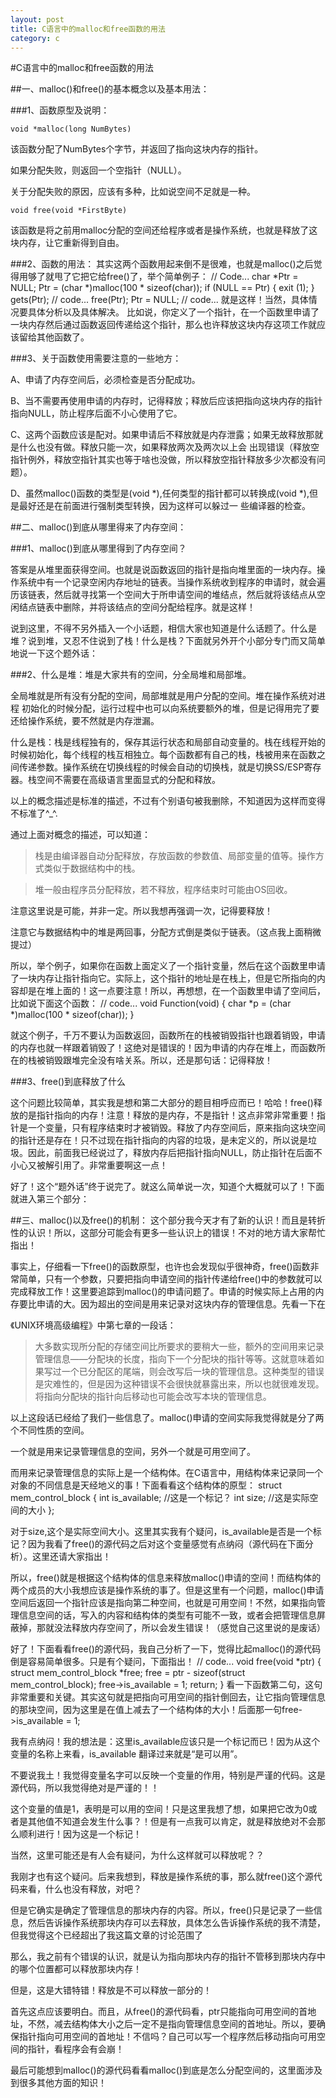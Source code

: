 ```yaml
---
layout: post
title: C语言中的malloc和free函数的用法
category: c
---
```



#C语言中的malloc和free函数的用法


##一、malloc()和free()的基本概念以及基本用法：

###1、函数原型及说明：

    void *malloc(long NumBytes)
该函数分配了NumBytes个字节，并返回了指向这块内存的指针。

如果分配失败，则返回一个空指针（NULL）。

关于分配失败的原因，应该有多种，比如说空间不足就是一种。

    void free(void *FirstByte)
该函数是将之前用malloc分配的空间还给程序或者是操作系统，也就是释放了这块内存，让它重新得到自由。

###2、函数的用法：
其实这两个函数用起来倒不是很难，也就是malloc()之后觉得用够了就甩了它把它给free()了，举个简单例子：
    // Code...
    char *Ptr = NULL;
    Ptr = (char *)malloc(100 * sizeof(char));
    if (NULL == Ptr)
    {
    exit (1);
    }
    gets(Ptr);
    // code...
    free(Ptr);
    Ptr = NULL;
    // code...
就是这样！当然，具体情况要具体分析以及具体解决。
比如说，你定义了一个指针，在一个函数里申请了一块内存然后通过函数返回传递给这个指针，那么也许释放这块内存这项工作就应该留给其他函数了。

###3、关于函数使用需要注意的一些地方：

A、申请了内存空间后，必须检查是否分配成功。

B、当不需要再使用申请的内存时，记得释放；释放后应该把指向这块内存的指针指向NULL，防止程序后面不小心使用了它。

C、这两个函数应该是配对。如果申请后不释放就是内存泄露；如果无故释放那就是什么也没有做。释放只能一次，如果释放两次及两次以上会
出现错误（释放空指针例外，释放空指针其实也等于啥也没做，所以释放空指针释放多少次都没有问题）。

D、虽然malloc()函数的类型是(void *),任何类型的指针都可以转换成(void *),但是最好还是在前面进行强制类型转换，因为这样可以躲过一
些编译器的检查。

##二、malloc()到底从哪里得来了内存空间：

###1、malloc()到底从哪里得到了内存空间？

答案是从堆里面获得空间。也就是说函数返回的指针是指向堆里面的一块内存。操作系统中有一个记录空闲内存地址的链表。当操作系统收到程序的申请时，就会遍历该链表，然后就寻找第一个空间大于所申请空间的堆结点，然后就将该结点从空闲结点链表中删除，并将该结点的空间分配给程序。就是这样！

说到这里，不得不另外插入一个小话题，相信大家也知道是什么话题了。什么是堆？说到堆，又忍不住说到了栈！什么是栈？下面就另外开个小部分专门而又简单地说一下这个题外话：

###2、什么是堆：堆是大家共有的空间，分全局堆和局部堆。

全局堆就是所有没有分配的空间，局部堆就是用户分配的空间。堆在操作系统对进程 初始化的时候分配，运行过程中也可以向系统要额外的堆，但是记得用完了要还给操作系统，要不然就是内存泄漏。

什么是栈：栈是线程独有的，保存其运行状态和局部自动变量的。栈在线程开始的时候初始化，每个线程的栈互相独立。每个函数都有自己的栈，栈被用来在函数之间传递参数。操作系统在切换线程的时候会自动的切换栈，就是切换SS/ESP寄存器。栈空间不需要在高级语言里面显式的分配和释放。

以上的概念描述是标准的描述，不过有个别语句被我删除，不知道因为这样而变得不标准了^_^.

通过上面对概念的描述，可以知道：

>栈是由编译器自动分配释放，存放函数的参数值、局部变量的值等。操作方式类似于数据结构中的栈。

>堆一般由程序员分配释放，若不释放，程序结束时可能由OS回收。

注意这里说是可能，并非一定。所以我想再强调一次，记得要释放！

注意它与数据结构中的堆是两回事，分配方式倒是类似于链表。（这点我上面稍微提过）

所以，举个例子，如果你在函数上面定义了一个指针变量，然后在这个函数里申请了一块内存让指针指向它。实际上，这个指针的地址是在栈上，但是它所指向的内容却是在堆上面的！这一点要注意！所以，再想想，在一个函数里申请了空间后，比如说下面这个函数：
   // code...
   void Function(void)
   {
   char *p = (char *)malloc(100 * sizeof(char));
   }
 
就这个例子，千万不要认为函数返回，函数所在的栈被销毁指针也跟着销毁，申请的内存也就一样跟着销毁了！这绝对是错误的！因为申请的内存在堆上，而函数所在的栈被销毁跟堆完全没有啥关系。所以，还是那句话：记得释放！

###3、free()到底释放了什么

这个问题比较简单，其实我是想和第二大部分的题目相呼应而已！哈哈！free()释放的是指针指向的内存！注意！释放的是内存，不是指针！这点非常非常重要！指针是一个变量，只有程序结束时才被销毁。释放了内存空间后，原来指向这块空间的指针还是存在！只不过现在指针指向的内容的垃圾，是未定义的，所以说是垃圾。因此，前面我已经说过了，释放内存后把指针指向NULL，防止指针在后面不小心又被解引用了。非常重要啊这一点！

好了！这个“题外话”终于说完了。就这么简单说一次，知道个大概就可以了！下面就进入第三个部分：

##三、malloc()以及free()的机制：
这个部分我今天才有了新的认识！而且是转折性的认识！所以，这部分可能会有更多一些认识上的错误！不对的地方请大家帮忙指出！

事实上，仔细看一下free()的函数原型，也许也会发现似乎很神奇，free()函数非常简单，只有一个参数，只要把指向申请空间的指针传递给free()中的参数就可以完成释放工作！这里要追踪到malloc()的申请问题了。申请的时候实际上占用的内存要比申请的大。因为超出的空间是用来记录对这块内存的管理信息。先看一下在

《UNIX环境高级编程》中第七章的一段话：
>大多数实现所分配的存储空间比所要求的要稍大一些，额外的空间用来记录管理信息——分配块的长度，指向下一个分配块的指针等等。这就意味着如果写过一个已分配区的尾端，则会改写后一块的管理信息。这种类型的错误是灾难性的，但是因为这种错误不会很快就暴露出来，所以也就很难发现。将指向分配块的指针向后移动也可能会改写本块的管理信息。

以上这段话已经给了我们一些信息了。malloc()申请的空间实际我觉得就是分了两个不同性质的空间。

一个就是用来记录管理信息的空间，另外一个就是可用空间了。

而用来记录管理信息的实际上是一个结构体。在C语言中，用结构体来记录同一个对象的不同信息是天经地义的事！下面看看这个结构体的原型：
   struct mem_control_block {
    int is_available;    //这是一个标记？
    int size;            //这是实际空间的大小
    };
 
对于size,这个是实际空间大小。这里其实我有个疑问，is_available是否是一个标记？因为我看了free()的源代码之后对这个变量感觉有点纳闷（源代码在下面分析）。这里还请大家指出！

所以，free()就是根据这个结构体的信息来释放malloc()申请的空间！而结构体的两个成员的大小我想应该是操作系统的事了。但是这里有一个问题，malloc()申请空间后返回一个指针应该是指向第二种空间，也就是可用空间！不然，如果指向管理信息空间的话，写入的内容和结构体的类型有可能不一致，或者会把管理信息屏蔽掉，那就没法释放内存空间了，所以会发生错误！（感觉自己这里说的是废话）

好了！下面看看free()的源代码，我自己分析了一下，觉得比起malloc()的源代码倒是容易简单很多。只是有个疑问，下面指出！
   // code...
   void free(void *ptr) 
   {
        struct mem_control_block *free;
        free = ptr - sizeof(struct mem_control_block);
        free->is_available = 1;
        return;
    }
看一下函数第二句，这句非常重要和关键。其实这句就是把指向可用空间的指针倒回去，让它指向管理信息的那块空间，因为这里是在值上减去了一个结构体的大小！后面那一句free->is_available = 1;

我有点纳闷！我的想法是：这里is_available应该只是一个标记而已！因为从这个变量的名称上来看，is_available 翻译过来就是“是可以用”。

不要说我土！我觉得变量名字可以反映一个变量的作用，特别是严谨的代码。这是源代码，所以我觉得绝对是严谨的！！

这个变量的值是1，表明是可以用的空间！只是这里我想了想，如果把它改为0或者是其他值不知道会发生什么事？！但是有一点我可以肯定，就是释放绝对不会那么顺利进行！因为这是一个标记！

当然，这里可能还是有人会有疑问，为什么这样就可以释放呢？？

我刚才也有这个疑问。后来我想到，释放是操作系统的事，那么就free()这个源代码来看，什么也没有释放，对吧？

但是它确实是确定了管理信息的那块内存的内容。所以，free()只是记录了一些信息，然后告诉操作系统那块内存可以去释放，具体怎么告诉操作系统的我不清楚，但我觉得这个已经超出了我这篇文章的讨论范围了

那么，我之前有个错误的认识，就是认为指向那块内存的指针不管移到那块内存中的哪个位置都可以释放那块内存！

但是，这是大错特错！释放是不可以释放一部分的！

首先这点应该要明白。而且，从free()的源代码看，ptr只能指向可用空间的首地址，不然，减去结构体大小之后一定不是指向管理信息空间的首地址。所以，要确保指针指向可用空间的首地址！不信吗？自己可以写一个程序然后移动指向可用空间的指针，看程序会有会崩！

最后可能想到malloc()的源代码看看malloc()到底是怎么分配空间的，这里面涉及到很多其他方面的知识！